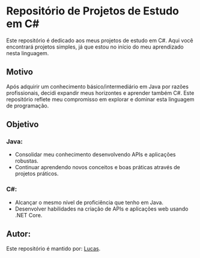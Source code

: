 # Repositório de Projetos de Estudo em C#

Este repositório é dedicado aos meus projetos de estudo em C#. Aqui você encontrará projetos simples, já que estou no início do meu aprendizado nesta linguagem.

## Motivo
Após adquirir um conhecimento básico/intermediário em Java por razões profissionais, decidi expandir meus horizontes e aprender também C#. Este repositório reflete meu compromisso em explorar e dominar esta linguagem de programação.

## Objetivo
### Java:
- Consolidar meu conhecimento desenvolvendo APIs e aplicações robustas.
- Continuar aprendendo novos conceitos e boas práticas através de projetos práticos.
### C#:
- Alcançar o mesmo nível de proficiência que tenho em Java.
- Desenvolver habilidades na criação de APIs e aplicações web usando .NET Core.

## Autor:
Este repositório é mantido por: [Lucas](https://github.com/lucasilva3).
